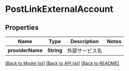 # PostLinkExternalAccount

## Properties
Name | Type | Description | Notes
------------ | ------------- | ------------- | -------------
**providerName** | **String** | 外部サービス名 | 

[[Back to Model list]](../README.md#documentation-for-models) [[Back to API list]](../README.md#documentation-for-api-endpoints) [[Back to README]](../README.md)


